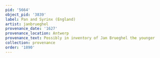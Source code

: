 ```yaml
---
pid: '5664'
object_pid: '3839'
label: Pan and Syrinx (England)
artist: janbrueghel
provenance_date: '1627'
provenance_location: Antwerp
provenance_text: Possibly in inventory of Jan Brueghel the younger
collection: provenance
order: '1890'
---
```


